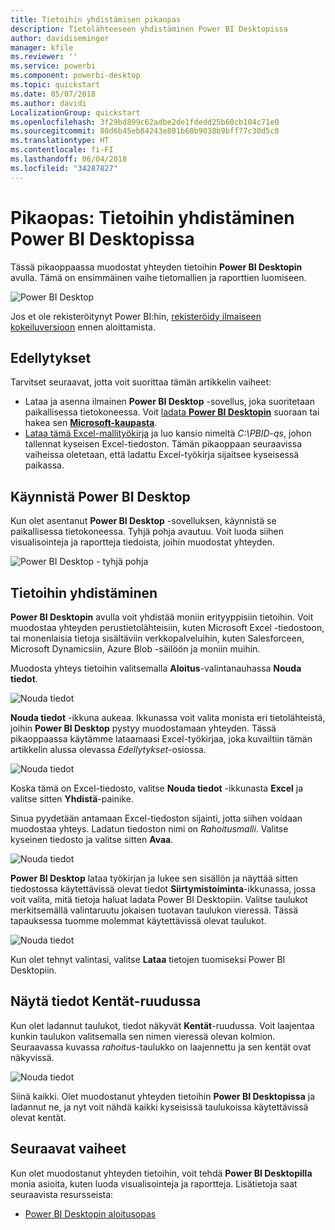 ```yaml
---
title: Tietoihin yhdistämisen pikaopas
description: Tietolähteeseen yhdistäminen Power BI Desktopissa
author: davidiseminger
manager: kfile
ms.reviewer: ''
ms.service: powerbi
ms.component: powerbi-desktop
ms.topic: quickstart
ms.date: 05/07/2018
ms.author: davidi
LocalizationGroup: quickstart
ms.openlocfilehash: 3f29bd899c62adbe2de1fdedd25b60cb104c71e0
ms.sourcegitcommit: 80d6b45eb84243e801b60b9038b9bff77c30d5c8
ms.translationtype: HT
ms.contentlocale: fi-FI
ms.lasthandoff: 06/04/2018
ms.locfileid: "34287827"
---
```

# <a name="quickstart-connect-to-data-in-power-bi-desktop"></a>Pikaopas: Tietoihin yhdistäminen Power BI Desktopissa

Tässä pikaoppaassa muodostat yhteyden tietoihin **Power BI Desktopin** avulla. Tämä on ensimmäinen vaihe tietomallien ja raporttien luomiseen.

![Power BI Desktop](media/desktop-what-is-desktop/what-is-desktop_01.png)

Jos et ole rekisteröitynyt Power BI:hin, [rekisteröidy ilmaiseen kokeiluversioon](https://app.powerbi.com/signupredirect?pbi_source=web) ennen aloittamista.

## <a name="prerequisites"></a>Edellytykset

Tarvitset seuraavat, jotta voit suorittaa tämän artikkelin vaiheet:
* Lataa ja asenna ilmainen **Power BI Desktop** -sovellus, joka suoritetaan paikallisessa tietokoneessa. Voit [ladata **Power BI Desktopin**](https://powerbi.microsoft.com/desktop) suoraan tai hakea sen [ **Microsoft-kaupasta**](http://aka.ms/pbidesktopstore).
* [Lataa tämä Excel-mallityökirja](http://go.microsoft.com/fwlink/?LinkID=521962) ja luo kansio nimeltä *C:\PBID-qs*, johon tallennat kyseisen Excel-tiedoston. Tämän pikaoppaan seuraavissa vaiheissa oletetaan, että ladattu Excel-työkirja sijaitsee kyseisessä paikassa.

## <a name="launch-power-bi-desktop"></a>Käynnistä Power BI Desktop

Kun olet asentanut **Power BI Desktop** -sovelluksen, käynnistä se paikallisessa tietokoneessa. Tyhjä pohja avautuu. Voit luoda siihen visualisointeja ja raportteja tiedoista, joihin muodostat yhteyden. 

![Power BI Desktop - tyhjä pohja](media/desktop-quickstart-connect-to-data/qs-connect-data_01.png)

## <a name="connect-to-data"></a>Tietoihin yhdistäminen

**Power BI Desktopin** avulla voit yhdistää moniin erityyppisiin tietoihin. Voit muodostaa yhteyden perustietolähteisiin, kuten Microsoft Excel -tiedostoon, tai monenlaisia tietoja sisältäviin verkkopalveluihin, kuten Salesforceen, Microsoft Dynamicsiin, Azure Blob -säilöön ja moniin muihin. 

Muodosta yhteys tietoihin valitsemalla **Aloitus**-valintanauhassa **Nouda tiedot**.

![Nouda tiedot](media/desktop-quickstart-connect-to-data/qs-connect-data_02.png)

**Nouda tiedot** -ikkuna aukeaa. Ikkunassa voit valita monista eri tietolähteistä, joihin **Power BI Desktop** pystyy muodostamaan yhteyden. Tässä pikaoppaassa käytämme lataamaasi Excel-työkirjaa, joka kuvailtiin tämän artikkelin alussa olevassa *Edellytykset*-osiossa. 

![Nouda tiedot](media/desktop-quickstart-connect-to-data/qs-connect-data_03.png)

Koska tämä on Excel-tiedosto, valitse **Nouda tiedot** -ikkunasta **Excel** ja valitse sitten **Yhdistä**-painike.

Sinua pyydetään antamaan Excel-tiedoston sijainti, jotta siihen voidaan muodostaa yhteys. Ladatun tiedoston nimi on *Rahoitusmalli*. Valitse kyseinen tiedosto ja valitse sitten **Avaa**.

![Nouda tiedot](media/desktop-quickstart-connect-to-data/qs-connect-data_04.png)

**Power BI Desktop** lataa työkirjan ja lukee sen sisällön ja näyttää sitten tiedostossa käytettävissä olevat tiedot **Siirtymistoiminta**-ikkunassa, jossa voit valita, mitä tietoja haluat ladata Power BI Desktopiin. Valitse taulukot merkitsemällä valintaruutu jokaisen tuotavan taulukon vieressä. Tässä tapauksessa tuomme molemmat käytettävissä olevat taulukot.

![Nouda tiedot](media/desktop-quickstart-connect-to-data/qs-connect-data_05.png)

Kun olet tehnyt valintasi, valitse **Lataa** tietojen tuomiseksi Power BI Desktopiin.

## <a name="view-data-in-the-fields-pane"></a>Näytä tiedot Kentät-ruudussa

Kun olet ladannut taulukot, tiedot näkyvät **Kentät**-ruudussa. Voit laajentaa kunkin taulukon valitsemalla sen nimen vieressä olevan kolmion. Seuraavassa kuvassa *rahoitus*-taulukko on laajennettu ja sen kentät ovat näkyvissä. 

![Nouda tiedot](media/desktop-quickstart-connect-to-data/qs-connect-data_06.png)

Siinä kaikki. Olet muodostanut yhteyden tietoihin **Power BI Desktopissa** ja ladannut ne, ja nyt voit nähdä kaikki kyseisissä taulukoissa käytettävissä olevat kentät.


## <a name="next-steps"></a>Seuraavat vaiheet
Kun olet muodostanut yhteyden tietoihin, voit tehdä **Power BI Desktopilla** monia asioita, kuten luoda visualisointeja ja raportteja. Lisätietoja saat seuraavista resursseista:

* [Power BI Desktopin aloitusopas](desktop-getting-started.md)


